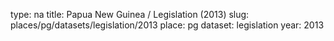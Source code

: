 type: na
title: Papua New Guinea / Legislation (2013)
slug: places/pg/datasets/legislation/2013
place: pg
dataset: legislation
year: 2013
